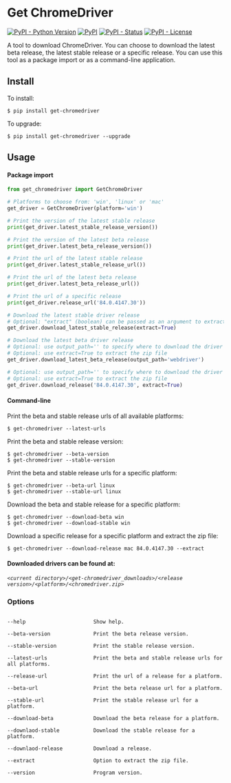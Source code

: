 Get ChromeDriver
=================
[![PyPI - Python Version](https://img.shields.io/pypi/pyversions/get-chromedriver?color=blue)](https://pypi.python.org/pypi/get-chromedriver)
[![PyPI](https://img.shields.io/pypi/v/get-chromedriver?color=blue)](https://pypi.python.org/pypi/get-chromedriver)
[![PyPI - Status](https://img.shields.io/pypi/status/get-chromedriver)](https://pypi.python.org/pypi/get-chromedriver)
[![PyPI - License](https://img.shields.io/pypi/l/get-chromedriver)](https://pypi.python.org/pypi/get-chromedriver)

A tool to download ChromeDriver. You can choose to download the latest beta release, the latest stable release 
or a specific release. You can use this tool as a package import or as a command-line application.

## Install
To install:
```console
$ pip install get-chromedriver
```

To upgrade:
```console
$ pip install get-chromedriver --upgrade
```

## Usage

#### Package import


```Python
from get_chromedriver import GetChromeDriver

# Platforms to choose from: 'win', 'linux' or 'mac'
get_driver = GetChromeDriver(platform='win')

# Print the version of the latest stable release
print(get_driver.latest_stable_release_version())

# Print the version of the latest beta release
print(get_driver.latest_beta_release_version())

# Print the url of the latest stable release
print(get_driver.latest_stable_release_url())

# Print the url of the latest beta release
print(get_driver.latest_beta_release_url())

# Print the url of a specific release
print(get_driver.release_url('84.0.4147.30'))

# Download the latest stable driver release
# Optional: "extract" (boolean) can be passed as an argument to extract the zip file
get_driver.download_latest_stable_release(extract=True)

# Download the latest beta driver release
# Optional: use output_path='' to specify where to download the driver
# Optional: use extract=True to extract the zip file
get_driver.download_latest_beta_release(output_path='webdriver')

# Optional: use output_path='' to specify where to download the driver
# Optional: use extract=True to extract the zip file
get_driver.download_release('84.0.4147.30', extract=True)
```

#### Command-line
Print the beta and stable release urls of all available platforms:
```console
$ get-chromedriver --latest-urls
```

Print the beta and stable release version:
```console
$ get-chromedriver --beta-version
$ get-chromedriver --stable-version
```

Print the beta and stable release urls for a specific platform:
```console
$ get-chromedriver --beta-url linux
$ get-chromedriver --stable-url linux
```

Download the beta and stable release for a specific platform:
```console
$ get-chromedriver --download-beta win
$ get-chromedriver --download-stable win
```

Download a specific release for a specific platform and extract the zip file:
```console
$ get-chromedriver --download-release mac 84.0.4147.30 --extract
```

#### Downloaded drivers can be found at:

*`<current directory>/<get-chromedriver_downloads>/<release version>/<platform>/<chromedriver.zip>`*

### Options

```

--help                      Show help.

--beta-version              Print the beta release version.

--stable-version            Print the stable release version.

--latest-urls               Print the beta and stable release urls for all platforms.

--release-url               Print the url of a release for a platform.

--beta-url                  Print the beta release url for a platform.

--stable-url                Print the stable release url for a platform.

--download-beta             Download the beta release for a platform.

--downlaod-stable           Download the stable release for a platform.

--downlaod-release          Download a release.

--extract                   Option to extract the zip file.

--version                   Program version.
```